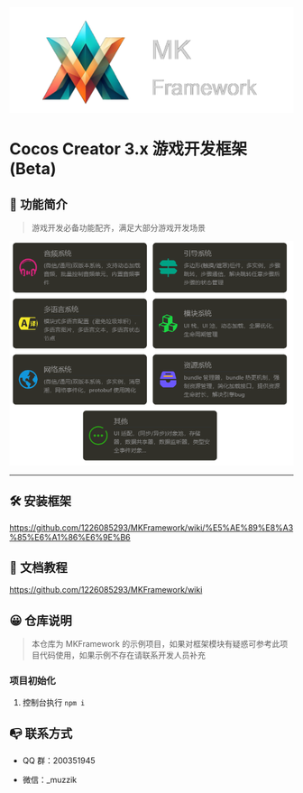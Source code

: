 <div style="text-align:left">
    <img src="./home/logo.png" alt="Image" />
</div>

# Cocos Creator 3.x 游戏开发框架 (Beta)

## 📣 功能简介

> 游戏开发必备功能配齐，满足大部分游戏开发场景

<div style="text-align:center">
    <img src="./home/功能简介.png" alt="Image" />
</div>

---

## 🛠️ 安装框架

https://github.com/1226085293/MKFramework/wiki/%E5%AE%89%E8%A3%85%E6%A1%86%E6%9E%B6

## 📗 文档教程

https://github.com/1226085293/MKFramework/wiki

## 😀 仓库说明

> 本仓库为 MKFramework 的示例项目，如果对框架模块有疑惑可参考此项目代码使用，如果示例不存在请联系开发人员补充

### 项目初始化

1. 控制台执行 `npm i`

## 📭 联系方式

- QQ 群：200351945

- 微信：_muzzik
